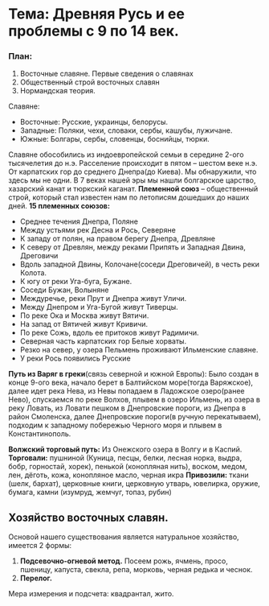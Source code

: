# Тема: Древняя Русь и ее проблемы с 9 по 14 век.
### План:
1)	Восточные славяне. Первые сведения о славянах
2)	Общественный строй восточных славян
3)	Нормандская теория.

Славяне:
- Восточные: Русские, украинцы, белорусы.
- Западные: Поляки, чехи, словаки, сербы, кашубы, лужичане.
- Южные: Болгары, сербы, словенцы, боснийцы, тюрки.

Славяне обособились из индоевропейской семьи в середине 2-ого тысячелетия до н.э. Расселение происходит в пятом – шестом веке н.э. От карпатских гор до среднего Днепра(до Киева). Мы обнаружили, что здесь мы не одни. В 7 веках нашей эры мы нашли болгарское царство, хазарский канат и тюркский каганат. 
**Племенной союз** – общественный строй, который стал известен нам по летописям дошедших до наших дней. 
**15 племенных союзов:**
- Среднее течения Днепра, Поляне
- Между устьями рек Десна и Рось, Северяне
- К западу от полян, на правом берегу Днепра, Древляне
- К северу от Древлян, между реками Припять и Западная Двина, Дреговичи
- Вдоль западной Двины, Колочане(соседи Дреговичей), в честь реки Колота.
- К югу от реки Уга-буга, Бужане.
- Соседи Бужан, Волыняне
- Междуречье, реки Прут и Днепра живут Уличи.
- Между Днепром и Уга-Бугой живут Тиверцы.
- По реке Ока и Москва живут Вятичи.
- На запад от Вятичей живут Кривичи.
- По реке Сожь, вдоль ее притоков живут Радимичи.
- Северная часть карпатских гор Белые хорваты.
- Резко на север, у озера Пельмень проживают Ильменские славяне.
- У реки Рось появились Русские

**Путь из Варяг в греки**(связь северной и южной Европы):
Было создан в конце 9-ого века, начало берет в Балтийском море(тогда Варяжское), далее идет река Нева, из Невы попадаем в Ладожское озеро(ранее Нево), спускаемся по реке Волхов, плывем в озеро Ильмень, из озера в реку Ловать, из Ловати пешком в Днепровские пороги, из Днепра в район Смоленска, далее Днепровские пороги(в ручную перекатываем), подходим к западному побережью Черного моря и плывем в Константинополь.

**Волжский торговый путь:**
Из Онежского озера в Волгу и в Каспий.
**Торговали:** пушниной (Куница, песцы, белки, лесная норка, выдра, бобр, горностай, хорек), пенькой (конопляная нить), воском, медом, лен, дёготь, кожа, конопляное масло, черная икра
**Привозили:** ткани (шелк, бархат), церковные книги, церковную утварь, ювелирка, оружие, бумага, камни (изумруд, жемчуг, топаз, рубин)
## Хозяйство восточных славян.
Основой нашего существования является натуральное хозяйство, имеется 2 формы:
1.	**Подсевочно-огневой метод.** Посеем рожь, ячмень, просо, пшеницу, капуста, свекла, репа, морковь, черная редька и чеснок.
2.	**Перелог.** 

Мера измерения и подсчета: квадрантал, жито.
